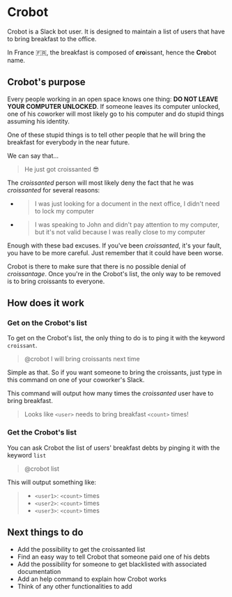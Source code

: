 # Crobot

Crobot is a Slack bot user. It is designed to maintain a list of users that have to bring breakfast to the office.

In France :fr:, the breakfast is composed of **cro**issant, hence the **Cro**bot name.

## Crobot's purpose

Every people working in an open space knows one thing: **DO NOT LEAVE YOUR COMPUTER UNLOCKED**. If someone leaves its computer unlocked, one of his coworker will most likely go to his computer and do stupid things assuming his identity.

One of these stupid things is to tell other people that he will bring the breakfast for everybody in the near future.

We can say that...

> He just got croissanted :sunglasses:

The *croissanted* person will most likely deny the fact that he was *croissanted* for several reasons:

- > I was just looking for a document in the next office, I didn't need to lock my computer

- > I was speaking to John and didn't pay attention to my computer, but it's not valid because I was really close to my computer

Enough with these bad excuses. If you've been *croissanted*, it's your fault, you have to be more careful. Just remember that it could have been worse.

Crobot is there to make sure that there is no possible denial of *croissantage*. Once you're in the Crobot's list, the only way to be removed is to bring croissants to everyone.

## How does it work

### Get on the Crobot's list

To get on the Crobot's list, the only thing to do is to ping it with the keyword `croissant`.

> @crobot I will bring croissants next time

Simple as that. So if you want someone to bring the croissants, just type in this command on one of your coworker's Slack.

This command will output how many times the *croissanted* user have to bring breakfast.

> Looks like `<user>` needs to bring breakfast `<count>` times!

### Get the Crobot's list
You can ask Crobot the list of users' breakfast debts by pinging it with the keyword `list`

> @crobot list

This will output something like:

> - `<user1>`: `<count>` times
> - `<user2>`: `<count>` times
> - `<user3>`: `<count>` times


## Next things to do
- Add the possibility to get the croissanted list
- Find an easy way to tell Crobot that someone paid one of his debts
- Add the possibility for someone to get blacklisted with associated documentation
- Add an help command to explain how Crobot works
- Think of any other functionalities to add
